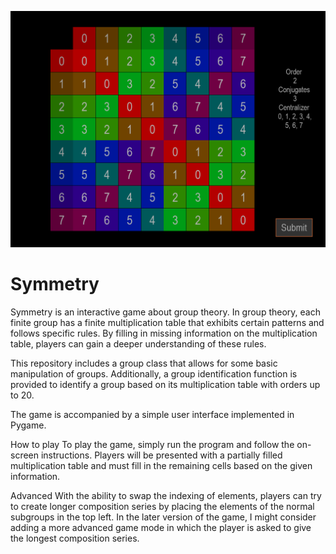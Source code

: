 ![Example Image](records/2022-10-09-14_28_24.png)

# Symmetry

Symmetry is an interactive game about group theory. In group theory, each finite group has a finite multiplication table that exhibits certain patterns and follows specific rules. By filling in missing information on the multiplication table, players can gain a deeper understanding of these rules.

This repository includes a group class that allows for some basic manipulation of groups. Additionally, a group identification function is provided to identify a group based on its multiplication table with orders up to 20.

The game is accompanied by a simple user interface implemented in Pygame.

How to play
To play the game, simply run the program and follow the on-screen instructions. Players will be presented with a partially filled multiplication table and must fill in the remaining cells based on the given information.

Advanced
With the ability to swap the indexing of elements, players can try to create longer composition series by placing the elements of the normal subgroups in the top left. In the later version of the game, I might consider adding a more advanced game mode in which the player is asked to give the longest composition series.
